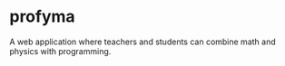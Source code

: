 # profyma
A web application where teachers and students can combine math and physics with programming.
